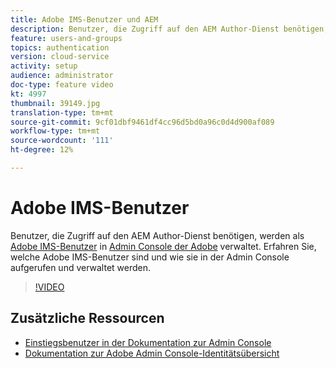 ```yaml
---
title: Adobe IMS-Benutzer und AEM
description: Benutzer, die Zugriff auf den AEM Author-Dienst benötigen, werden in der Admin Console der Adobe als Adobe-IMS-Benutzer verwaltet. Erfahren Sie, welche Adobe IMS-Benutzer sind und wie sie in der Admin Console aufgerufen und verwaltet werden.
feature: users-and-groups
topics: authentication
version: cloud-service
activity: setup
audience: administrator
doc-type: feature video
kt: 4997
thumbnail: 39149.jpg
translation-type: tm+mt
source-git-commit: 9cf01dbf9461df4cc96d5bd0a96c0d4d900af089
workflow-type: tm+mt
source-wordcount: '111'
ht-degree: 12%

---
```



# Adobe IMS-Benutzer

Benutzer, die Zugriff auf den AEM Author-Dienst benötigen, werden als [Adobe IMS-Benutzer](https://helpx.adobe.com/de/enterprise/using/set-up-identity.html) in [Admin Console der Adobe](https://adminconsole.adobe.com) verwaltet. Erfahren Sie, welche Adobe IMS-Benutzer sind und wie sie in der Admin Console aufgerufen und verwaltet werden.

>[!VIDEO](https://video.tv.adobe.com/v/39149/?quality=12&learn=on)

## Zusätzliche Ressourcen

+ [Einstiegsbenutzer in der Dokumentation zur Admin Console](https://docs.adobe.com/content/help/en/experience-manager-cloud-service/security/ims-support.html#onboarding-users-in-admin-console)
+ [Dokumentation zur Adobe Admin Console-Identitätsübersicht](https://helpx.adobe.com/de/enterprise/using/identity.html)
